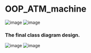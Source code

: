 # OOP_ATM_machine
![image](https://user-images.githubusercontent.com/87847087/158598792-8083e2f4-5b01-48ee-8dd2-9656be672987.png)
![image](https://user-images.githubusercontent.com/87847087/158599036-5151042f-b229-4714-80b0-d03aa8c8c3b3.png)
### The final class diagram design.
![image](https://user-images.githubusercontent.com/87847087/158599515-7370cfda-e112-44c9-a655-1d63e001da34.png)
![image](https://user-images.githubusercontent.com/87847087/158599679-4195b48d-1c91-47ae-9490-339d2d592c9e.png)
